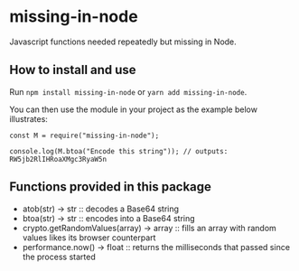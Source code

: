 # missing-in-node

Javascript functions needed repeatedly but missing in Node.

## How to install and use

Run `npm install missing-in-node` or `yarn add missing-in-node`.

You can then use the module in your project as the example below illustrates:

```
const M = require("missing-in-node");

console.log(M.btoa("Encode this string")); // outputs: RW5jb2RlIHRoaXMgc3RyaW5n
```


## Functions provided in this package

- atob(str) -> str :: decodes a Base64 string
- btoa(str) -> str :: encodes into a Base64 string
- crypto.getRandomValues(array) -> array :: fills an array with random values likes its browser counterpart
- performance.now() -> float :: returns the milliseconds that passed since the process started
